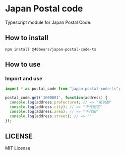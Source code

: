 # Japan Postal code
Typescript module for Japan Postal Code.

## How to install
```
npm install @40bears/japan-postal-code-ts
```

## How to use

### Import and use
```js
import * as postal_code from "japan-postal-code-ts";

postal_code.get('1000001', function(address) {
  console.log(address.prefecture); // => "東京都"
  console.log(address.city); // => "千代田区"
  console.log(address.area); // => "千代田"
  console.log(address.street); // => ""
});
```

## LICENSE
MIT License
